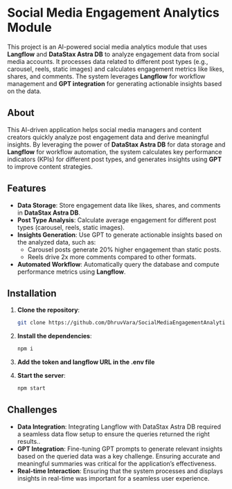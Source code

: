 # Social Media Engagement Analytics Module

This project is an AI-powered social media analytics module that uses **Langflow** and **DataStax Astra DB** to analyze engagement data from social media accounts. It processes data related to different post types (e.g., carousel, reels, static images) and calculates engagement metrics like likes, shares, and comments. The system leverages **Langflow** for workflow management and **GPT integration** for generating actionable insights based on the data.

## About

This AI-driven application helps social media managers and content creators quickly analyze post engagement data and derive meaningful insights. By leveraging the power of **DataStax Astra DB** for data storage and **Langflow** for workflow automation, the system calculates key performance indicators (KPIs) for different post types, and generates insights using **GPT** to improve content strategies.

## Features

- **Data Storage**: Store engagement data like likes, shares, and comments in **DataStax Astra DB**.
- **Post Type Analysis**: Calculate average engagement for different post types (carousel, reels, static images).
- **Insights Generation**: Use GPT to generate actionable insights based on the analyzed data, such as:
  - Carousel posts generate 20% higher engagement than static posts.
  - Reels drive 2x more comments compared to other formats.
- **Automated Workflow**: Automatically query the database and compute performance metrics using **Langflow**.


## Installation

1. **Clone the repository**:
   ```bash
   git clone https://github.com/DhruvVara/SocialMediaEngagementAnalytics

2. **Install the dependencies**:
    ```bash
    npm i

3. **Add the token and langflow URL in the .env file**

4. **Start the server**:
    ```bash 
    npm start


## Challenges

- **Data Integration**: Integrating Langflow with DataStax Astra DB required a seamless data flow setup to ensure the queries returned the right results..
- **GPT Integration**: Fine-tuning GPT prompts to generate relevant insights based on the queried data was a key challenge. Ensuring accurate and meaningful summaries was critical for the application’s effectiveness.
- **Real-time Interaction**:  Ensuring that the system processes and displays insights in real-time was important for a seamless user experience.
